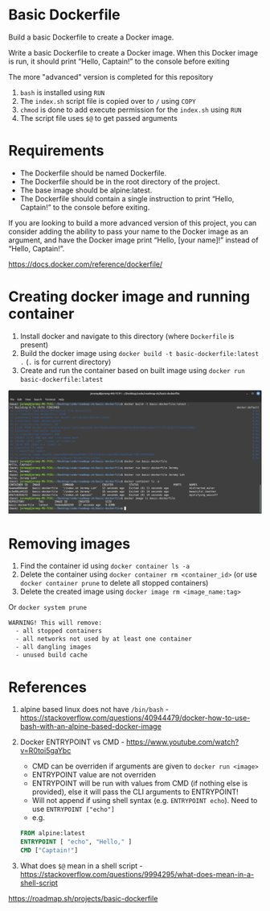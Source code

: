 # Basic Dockerfile

Build a basic Dockerfile to create a Docker image.

Write a basic Dockerfile to create a Docker image. When this Docker image is run, it should print “Hello, Captain!” to the console before exiting

The more "advanced" version is completed for this repository

1. `bash` is installed using `RUN`
2. The `index.sh` script file is copied over to `/` using `COPY`
3. `chmod` is done to add execute permission for the `index.sh` using `RUN`
4. The script file uses `$@` to get passed arguments

# Requirements

- The Dockerfile should be named Dockerfile.
- The Dockerfile should be in the root directory of the project.
- The base image should be alpine:latest.
- The Dockerfile should contain a single instruction to print “Hello, Captain!” to the console before exiting.

If you are looking to build a more advanced version of this project, you can consider adding the ability to pass your name to the Docker image as an argument, and have the Docker image print “Hello, [your name]!” instead of “Hello, Captain!”.

https://docs.docker.com/reference/dockerfile/

# Creating docker image and running container

1. Install docker and navigate to this directory (where `Dockerfile` is present)
2. Build the docker image using `docker build -t basic-dockerfile:latest .` (`.` is for current directory)
3. Create and run the container based on built image using `docker run basic-dockerfile:latest`

![basic-dockerfile-run](./basic-dockerfile-run.png)

# Removing images

1. Find the container id using `docker container ls -a`
2. Delete the container using `docker container rm <container_id>` (or use `docker container prune` to delete all stopped containers)
3. Delete the created image using `docker image rm <image_name:tag>`

Or `docker system prune`

```shell
WARNING! This will remove:
  - all stopped containers
  - all networks not used by at least one container
  - all dangling images
  - unused build cache
```

# References

1. alpine based linux does not have `/bin/bash` - https://stackoverflow.com/questions/40944479/docker-how-to-use-bash-with-an-alpine-based-docker-image
2. Docker ENTRYPOINT vs CMD - https://www.youtube.com/watch?v=R0toi5gaYbc

   - CMD can be overriden if arguments are given to `docker run <image>`
   - ENTRYPOINT value are not overriden
   - ENTRYPOINT will be run with values from CMD (if nothing else is provided), else it will pass the CLI arguments to ENTRYPOINT!
   - Will not append if using shell syntax (e.g. `ENTRYPOINT echo`). Need to use `ENTRYPOINT ["echo"]`
   - e.g.

   ```dockerfile
   FROM alpine:latest
   ENTRYPOINT [ "echo", "Hello," ]
   CMD ["Captain!"]
   ```

3. What does `$@` mean in a shell script - https://stackoverflow.com/questions/9994295/what-does-mean-in-a-shell-script

https://roadmap.sh/projects/basic-dockerfile
